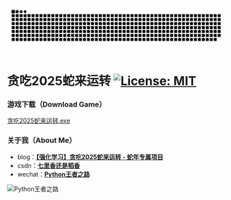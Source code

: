 <picture>
  <source
    media="(prefers-color-scheme: dark)"
    srcset="https://raw.githubusercontent.com/platane/snk/output/github-contribution-grid-snake-dark.svg"
  />
  <source
    media="(prefers-color-scheme: light)"
    srcset="https://raw.githubusercontent.com/platane/snk/output/github-contribution-grid-snake.svg"
  />
  <img
    alt="github contribution grid snake animation"
    src="https://raw.githubusercontent.com/platane/snk/output/github-contribution-grid-snake.svg"
  />
</picture>

# 贪吃2025蛇来运转   [![License: MIT](https://img.shields.io/badge/License-MIT-yellow.svg)](https://opensource.org/licenses/MIT)

### 游戏下载（Download Game）

[贪吃2025蛇来运转.exe](https://github.com/JuneWaySue/my_snake_ai/releases/download/%E8%B4%AA%E5%90%832025%E8%9B%87%E6%9D%A5%E8%BF%90%E8%BD%AC-v1.0.0/2025.exe)

### 关于我（About Me）
- blog：**[【强化学习】贪吃2025蛇来运转 - 蛇年专属项目](https://blog.csdn.net/sinat_39629323/article/details/149372352)**
- csdn：**[七里香还是稻香](https://blog.csdn.net/sinat_39629323)**
- wechat：**[Python王者之路](https://user-images.githubusercontent.com/45711125/234814025-af439d36-d595-434d-bb51-e138b0c7738d.jpg)**

![Python王者之路](https://user-images.githubusercontent.com/45711125/135013611-4c5d58da-bdac-4034-a93b-8d1c66899b53.jpg)